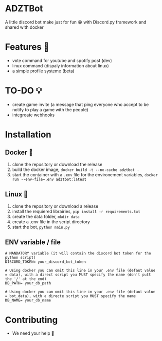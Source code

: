 # ADZTBot

A little discord bot make just for fun :grin: with Discord.py framework and shared with docker

# Features :rocket:

- vote command for youtube and spotify post (dev)
- linux command (dispaly information about linux)
- a simple profile systeme (beta)

# TO-DO 💡

- create game invite (a message that ping everyone who accept to be notify to play a game with the people)
- integreate webhooks

# Installation

## Docker 🐋

1. clone the repository or download the release
2. build the docker image, `docker build -t --no-cache adztbot .`
3. start the container with a `.env` file for the environement variables, `docker run --env-file=.env adztbot:latest`

## Linux 🐧

1. clone the repository or download a release
2. install the requiered librairies, `pip install -r requirements.txt`
3. create the data folder, `mkdir data`
4. create a .env file in the script directory
5. start the bot, `python main.py`

## ENV variable / file

```env
# MANDATORY variable (it will contain the discord bot token for the python script)
DISCORD_TOKEN= your_discord_bot_token

# Using docker you can omit this line in your .env file (defaut value = data), with a direct script you MUST specify the name (don't putt the '/' at the end)
DB_PATH= your_db_path

# Using docker you can omit this line in your .env file (defaut value = bot_data), with a directe script you MUST specify the name
DB_NAME= your_db_name
```

# Contributing
- We need your help :handshake:
